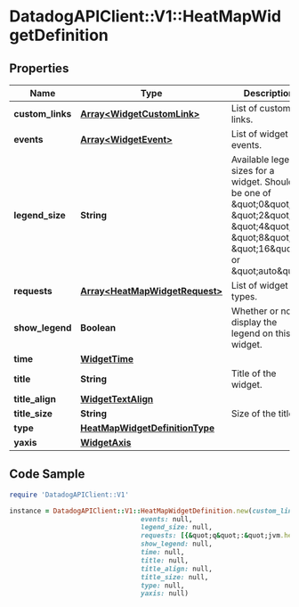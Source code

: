 # DatadogAPIClient::V1::HeatMapWidgetDefinition

## Properties

Name | Type | Description | Notes
------------ | ------------- | ------------- | -------------
**custom_links** | [**Array&lt;WidgetCustomLink&gt;**](WidgetCustomLink.md) | List of custom links. | [optional] 
**events** | [**Array&lt;WidgetEvent&gt;**](WidgetEvent.md) | List of widget events. | [optional] 
**legend_size** | **String** | Available legend sizes for a widget. Should be one of \&quot;0\&quot;, \&quot;2\&quot;, \&quot;4\&quot;, \&quot;8\&quot;, \&quot;16\&quot;, or \&quot;auto\&quot;. | [optional] 
**requests** | [**Array&lt;HeatMapWidgetRequest&gt;**](HeatMapWidgetRequest.md) | List of widget types. | 
**show_legend** | **Boolean** | Whether or not to display the legend on this widget. | [optional] 
**time** | [**WidgetTime**](WidgetTime.md) |  | [optional] 
**title** | **String** | Title of the widget. | [optional] 
**title_align** | [**WidgetTextAlign**](WidgetTextAlign.md) |  | [optional] 
**title_size** | **String** | Size of the title. | [optional] 
**type** | [**HeatMapWidgetDefinitionType**](HeatMapWidgetDefinitionType.md) |  | 
**yaxis** | [**WidgetAxis**](WidgetAxis.md) |  | [optional] 

## Code Sample

```ruby
require 'DatadogAPIClient::V1'

instance = DatadogAPIClient::V1::HeatMapWidgetDefinition.new(custom_links: null,
                                 events: null,
                                 legend_size: null,
                                 requests: [{&quot;q&quot;:&quot;jvm.heap.memory&quot;}],
                                 show_legend: null,
                                 time: null,
                                 title: null,
                                 title_align: null,
                                 title_size: null,
                                 type: null,
                                 yaxis: null)
```


